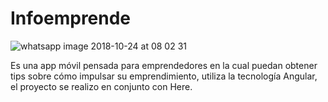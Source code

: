 # Infoemprende

![whatsapp image 2018-10-24 at 08 02 31](https://user-images.githubusercontent.com/38788319/47426361-5a35a780-d763-11e8-84fe-95c72430c928.jpeg)

Es una app móvil pensada para emprendedores en la cual puedan obtener tips sobre cómo impulsar su emprendimiento, utiliza la tecnología Angular, el proyecto se realizo en conjunto con Here.
